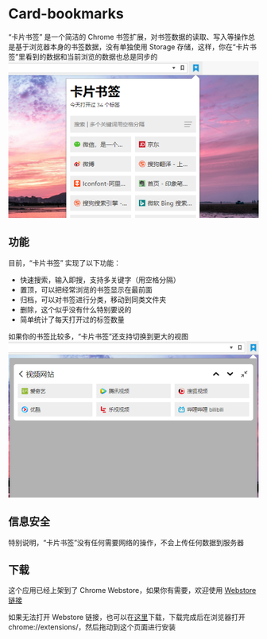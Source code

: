 # Card-bookmarks
“卡片书签” 是一个简洁的 Chrome 书签扩展，对书签数据的读取、写入等操作总是基于浏览器本身的书签数据，没有单独使用 Storage 存储，这样，你在“卡片书签”里看到的数据和当前浏览的数据也总是同步的
![](https://github.com/kkCode/Card-bookmarks/blob/master/image/中文.png)

## 功能
目前，“卡片书签” 实现了以下功能：
* 快速搜索，输入即搜，支持多关键字（用空格分隔）
* 置顶，可以把经常浏览的书签显示在最前面
* 归档，可以对书签进行分类，移动到同类文件夹
*  删除，这个似乎没有什么特别要说的
* 简单统计了每天打开过的标签数量

如果你的书签比较多，“卡片书签”还支持切换到更大的视图
![](https://github.com/kkCode/Card-bookmarks/blob/master/image/big.png)

## 信息安全
特别说明，“卡片书签”没有任何需要网络的操作，不会上传任何数据到服务器

## 下载
这个应用已经上架到了 Chrome Webstore，如果你有需要，欢迎使用 [Webstore链接](https://chrome.google.com/webstore/detail/card-bookmarks/dkeildaicdhjaboibehldcancpkafnfl)

如果无法打开 Webstore 链接，也可以在[这里](https://github.com/kkCode/Card-bookmarks/files/1660109/card_bookmarks.zip)下载，下载完成后在浏览器打开 chrome://extensions/，然后拖动到这个页面进行安装

